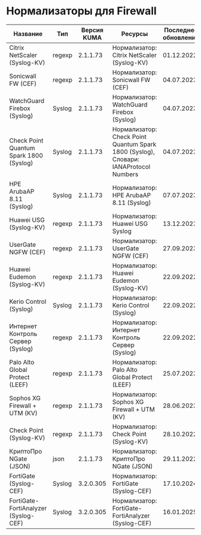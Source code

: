 # Нормализаторы для Firewall
|Название                                   |Тип   |Версия KUMA|Ресурсы                                                                                                                                                                         |Последнее обновление|
|-------------------------------------------|------|-----------|--------------------------------------------------------------------------------------------------------------------------------------------------------------------------------|--------------------|
|Citrix NetScaler (Syslog-KV)               |regexp|2.1.1.73   |Нормализатор: Citrix NetScaler (Syslog-KV)                                                                                                                                      |01.12.2022          |
|Sonicwall FW (CEF)                         |regexp|2.1.1.73   |Нормализатор: Sonicwall FW (CEF)                                                                                                                                                |04.07.2023          |
|WatchGuard Firebox (Syslog)                |Syslog|2.1.1.73   |Нормализатор: WatchGuard Firebox (Syslog)                                                                                                                                       |04.07.2023          |
|Check Point Quantum Spark 1800 (Syslog)    |Syslog|2.1.1.73   |Нормализатор: Check Point Quantum Spark 1800 (Syslog), Словари: IANAProtocol Numbers                                                                                            |04.07.2023          |
|HPE ArubaAP 8.11 (Syslog)                  |Syslog|2.1.1.73   |Нормализатор: HPE ArubaAP 8.11 (Syslog)                                                                                                                                         |07.07.2023          |
|Huawei USG (Syslog-KV)                     |regexp|2.1.1.73   |Нормализатор: Huawei USG Syslog                                                                                                                                                 |13.12.2023          |
|UserGate NGFW (CEF)                        |regexp|2.1.1.73   |Нормализатор: UserGate NGFW (CEF)                                                                                                                                               |27.09.2023          |
|Huawei Eudemon (Syslog-KV)                 |regexp|2.1.1.73   |Нормализатор: Huawei Eudemon (Syslog-KV)                                                                                                                                        |22.09.2022          |
|Kerio Control (Syslog)                     |Syslog|2.1.1.73   |Нормализатор: Kerio Control (Syslog)                                                                                                                                            |22.09.2022          |
|Интернет Контроль Сервер (Syslog)          |regexp|2.1.1.73   |Нормализатор: Интернет Контроль Сервер (Syslog)                                                                                                                                 |22.09.2022          |
|Palo Alto Global Protect (LEEF)            |regexp|2.1.1.73   |Нормализатор: Palo Alto Global Protect (LEEF)                                                                                                                                   |25.07.2023          |
|Sophos XG Firewall + UTM (KV)              |regexp|2.1.1.73   |Нормализатор: Sophos XG Firewall + UTM (KV)                                                                                                                                     |28.06.2023          |
|Check Point (Syslog-KV)                    |regexp|2.1.1.73   |Нормализатор: Check Point (Syslog-KV)                                                                                                                                           |28.10.2022          |
|КриптоПро NGate (JSON)                     |json  |2.1.1.73   |Нормализатор: КриптоПро NGate (JSON)                                                                                                                                            |29.11.2022          |
|FortiGate (Syslog-CEF)                     |Syslog|3.2.0.305  |Нормализатор: FortiGate (Syslog-CEF)                                                                                                                                            |17.10.2024          |
|FortiGate-FortiAnalyzer (Syslog-CEF)       |Syslog|3.2.0.305  |Нормализатор: FortiGate-FortiAnalyzer (Syslog-CEF)                                                                                                                                  |16.01.2025          |
